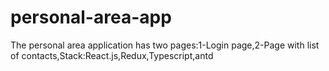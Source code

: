 # personal-area-app
The  personal area application has two pages:1-Login page,2-Page with list of contacts,Stack:React.js,Redux,Typescript,antd
